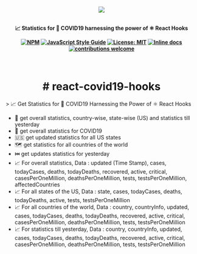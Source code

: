 <h4 align="center">
    <a href="https://github.com/dev-saeed/react-covid19-hooks">
        <img src="https://github.com/dev-saeed/react-covid19-hooks/blob/master/logo.png">
    </a>

<br/>
<br/>

📈 Statistics for 🦠 COVID19 harnessing the power of ⚛️ React Hooks

[![NPM](https://img.shields.io/npm/v/react-covid19-hooks.svg)](https://www.npmjs.com/package/neumorphic-ui) [![JavaScript Style Guide](https://img.shields.io/badge/code_style-standard-brightgreen.svg)](https://standardjs.com) [![License: MIT](https://img.shields.io/badge/License-MIT-yellow.svg)](https://opensource.org/licenses/MIT) [![Inline docs](http://inch-ci.org/github/dev-saeed/react-covid19-hooks.svg?branch=master)](http://inch-ci.org/github/dev-saeed/react-covid19-hooks) [![contributions welcome](https://img.shields.io/badge/contributions-welcome-brightgreen.svg?style=flat)](https://github.com/dev-saeed/react-covid19-hooks/issues)
</h4>
<br/>

<h1 align="center">
# react-covid19-hooks
</h1>
> 📈 Get Statistics for 🦠  COVID19 Harnessing the Power of  ⚛️ React Hooks

- 🚀 get overall statistics, country-wise, state-wise (US) and statistics till yesterday
- 🦠 get overall statistics for COVID19
- 🇺🇸 get updated statistics for all US states
- 🗺️ get statistics for all countries of the world 
- ⏮️ get updates statistics for yesterday
- 📈 For overall statistics, Data : updated (Time Stamp), cases, todayCases, deaths, todayDeaths, recovered, active, critical, casesPerOneMillion, deathsPerOneMillion, tests, testsPerOneMillion, affectedCountries
- 📈 For all states of the US, Data : state, cases, todayCases, deaths, todayDeaths, active, tests, testsPerOneMillion
- 📈 For all countries of the world, Data : country, countryInfo, updated, cases, todayCases, deaths, todayDeaths, recovered, active, critical, casesPerOneMillion, deathsPerOneMillion, tests, testsPerOneMillion
- 📈 For statistics till yesterday, Data : country, countryInfo, updated, cases, todayCases, deaths, todayDeaths, recovered, active, critical, casesPerOneMillion, deathsPerOneMillion, tests, testsPerOneMillion